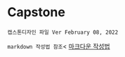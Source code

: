 # Capstone

` 캡스톤디자인 파일 Ver February 08, 2022 `

`markdown 작성법 참조`<
[마크다운 작성법](https://velog.io/@yuuuye/velog-%EB%A7%88%ED%81%AC%EB%8B%A4%EC%9A%B4MarkDown-%EC%9E%91%EC%84%B1%EB%B2%95)
